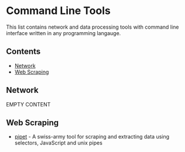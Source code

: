 # Command Line Tools

This list contains network and data processing tools with command line interface written in any programming langauge.

## Contents

* [Network](#network)
* [Web Scraping](#web-scraping)

## Network

EMPTY CONTENT

## Web Scraping

* [pipet](https://github.com/bjesus/pipet) - A swiss-army tool for scraping and extracting data using selectors, JavaScript and unix pipes
